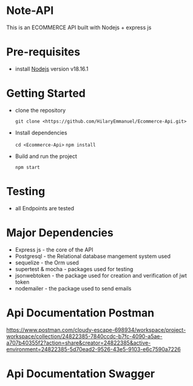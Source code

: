 # Note-API
This is an ECOMMERCE API built with Nodejs + express js

# Pre-requisites
- install [Nodejs](https://nodejs.org/en/blog/release/v18.16.1) version v18.16.1

# Getting Started
- clone the repository

  ` git clone <https://github.com/HilaryEmmanuel/Ecommerce-Api.git> `

- Install dependencies
  
  ` cd <Ecommerce-Api> `
  ` npm install `

- Build and run the project
  
  ` npm start  `

# Testing
- all Endpoints are tested

# Major Dependencies
- Express js - the core of the API
- Postgresql - the Relational database mangement system used
- sequelize - the Orm used
- supertest & mocha - packages used for testing
- jsonwebtoken - the package used  for creation and verification of jwt token
- nodemailer - the package used to send emails



# Api Documentation Postman
https://www.postman.com/cloudy-escape-698934/workspace/project-workspace/collection/24822385-7840ccdc-b7fc-4090-a5ae-a707b40355f2?action=share&creator=24822385&active-environment=24822385-5d70ead2-9526-43e5-9103-e6c7590a7226

# Api Documentation Swagger